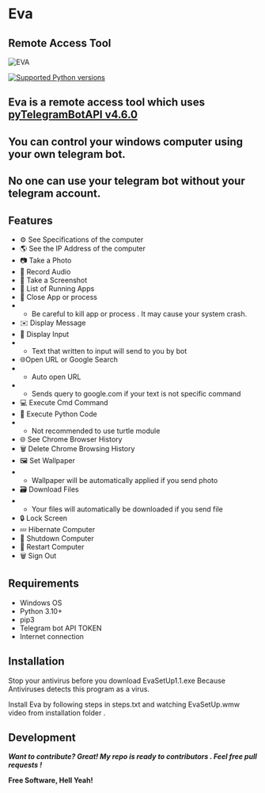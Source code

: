 # Eva 
## Remote Access Tool
![EVA](https://telegra.ph/file/6c7e106d2e96052df3200.png)

[![Supported Python versions](https://img.shields.io/pypi/pyversions/pyTelegramBotAPI.svg)](https://pypi.python.org/pypi/pyTelegramBotAPI)

## Eva is a  remote access tool which uses [pyTelegramBotAPI v4.6.0](https://github.com/eternnoir/pyTelegramBotAPI)
## You can control your windows computer using your own telegram bot.
## No one can use your telegram bot without your telegram account.
## Features

- ⚙️ See Specifications  of the computer
- 🌎 See the IP Address of the computer
- 📷 Take a Photo
- 🎤 Record Audio
- 👀 Take a Screenshot
- 📱 List of Running Apps
- 📱 Close App or process
- - Be careful to kill app or process . It may cause your system crash.
- ✉️ Display Message
- 📩 Display Input
- - Text that written to input will send to you by bot
- 🌐Open URL or Google Search
- - Auto open URL 
- - Sends query to google.com if your text is not  specific command 
- 💻 Execute Cmd Command
- 🐍 Execute Python Code
- - Not recommended to use turtle module 
- 🌐 See Chrome Browser History 
- 🗑 Delete Chrome Browsing History
- 🖼 Set Wallpaper
- - Wallpaper will be automatically applied if you send photo 
- 🗃 ️Download Files
- - Your files will automatically be downloaded if you send file
- 🔒 Lock Screen
- 💤 Hibernate Computer
- 🔌 Shutdown Computer
- 🔄  Restart Computer
- 🗑 Sign Out


## Requirements
- Windows OS
- Python 3.10+
- pip3
- Telegram bot API TOKEN
- Internet connection

## Installation
Stop your antivirus before you download EvaSetUp1.1.exe
Because Antiviruses detects this program as a virus.

Install Eva by following steps in steps.txt and watching EvaSetUp.wmw video from installation folder .


## Development

***Want to contribute? Great!
My repo is ready to contributors .
Feel free pull requests !***


**Free Software, Hell Yeah!**

